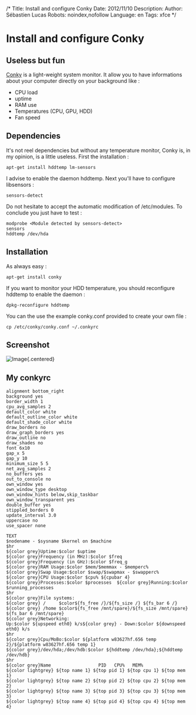 /*
Title: Install and configure Conky
Date: 2012/11/10
Description: 
Author: Sébastien Lucas
Robots: noindex,nofollow
Language: en
Tags: xfce
*/
# Install and configure Conky

## Useless but fun
[Conky](http://conky.sourceforge.net/) is a light-weight system monitor. It allow you to have informations about your computer directly on your background like :

*	CPU load
*	uptime
*	RAM use
*	Temperatures (CPU, GPU, HDD)
*	Fan speed

## Dependencies

It's not reel dependencies but without any temperature monitor, Conky is, in my opinion, is a little useless.
First the installation :

```
apt-get install hddtemp lm-sensors
```

I advise to enable the daemon hddtemp. Next you'll have to configure libsensors :

```
sensors-detect
```

Do not hesitate to accept the automatic modification of /etc/modules. To conclude you just have to test :

```
modprobe <Module detected by sensors-detect>
sensors
hddtemp /dev/hda
```

## Installation

As always easy :

```
apt-get install conky
```

If you want to monitor your HDD temperature, you should reconfigure hddtemp to enable the daemon :

```
dpkg-reconfigure hddtemp
```

You can the use the example conky.conf provided to create your own file :

```
cp /etc/conky/conky.conf ~/.conkyrc
```

## Screenshot

![Image](/fr/debian/fondecranxfceconky.jpg){.centered}

## My conkyrc

```-
alignment bottom_right
background yes
border_width 1
cpu_avg_samples 2
default_color white
default_outline_color white
default_shade_color white
draw_borders no
draw_graph_borders yes
draw_outline no
draw_shades no
font 6x10
gap_x 5
gap_y 10
minimum_size 5 5
net_avg_samples 2
no_buffers yes
out_to_console no
own_window yes
own_window_type desktop
own_window_hints below,skip_taskbar
own_window_transparent yes
double_buffer yes
stippled_borders 0
update_interval 3.0
uppercase no
use_spacer none

TEXT
$nodename - $sysname $kernel on $machine
$hr
${color grey}Uptime:$color $uptime
${color grey}Frequency (in MHz):$color $freq
${color grey}Frequency (in GHz):$color $freq_g
${color grey}RAM Usage:$color $mem/$memmax - $memperc%
${color grey}Swap Usage:$color $swap/$swapmax - $swapperc%
${color grey}CPU Usage:$color $cpu% ${cpubar 4}
${color grey}Processes:$color $processes  ${color grey}Running:$color $running_processes
$hr
${color grey}File systems:
${color grey} /     $color${fs_free /}/${fs_size /} ${fs_bar 6 /}
${color grey} /home $color${fs_free /mnt/spare}/${fs_size /mnt/spare} ${fs_bar 6 /mnt/spare}
${color grey}Networking:
Up:$color ${upspeed eth0} k/s${color grey} - Down:$color ${downspeed eth0} k/s
$hr
${color grey}Cpu/MoBo:$color ${platform w83627hf.656 temp 2}/${platform w83627hf.656 temp 1}
${color grey}/dev/hda;/dev/hdb:$color ${hddtemp /dev/hda};${hddtemp /dev/hdb}
$hr
${color grey}Name                  PID   CPU%   MEM%
${color lightgrey} ${top name 1} ${top pid 1} ${top cpu 1} ${top mem 1}
${color lightgrey} ${top name 2} ${top pid 2} ${top cpu 2} ${top mem 2}
${color lightgrey} ${top name 3} ${top pid 3} ${top cpu 3} ${top mem 3}
${color lightgrey} ${top name 4} ${top pid 4} ${top cpu 4} ${top mem 4}
```

